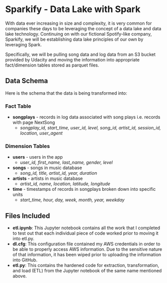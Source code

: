 # Sparkify - Data Lake with Spark

With data ever increasing in size and complexity, it is very common for companies these days to be leveraging the concept of a data lake and data lake technology. Continuing on with our fictional Spotify-like company, Sparkify, we will be establishing data lake principles of our own by leveraging Spark.

Specifically, we will be pulling song data and log data from an S3 bucket provided by Udacity and moving the information into appropriate fact/dimension tables stored as parquet files.

## Data Schema
Here is the schema that the data is being transformed into:

### Fact Table

- **songplays** - records in log data associated with song plays i.e. records with page NextSong
  - *songplay_id, start_time, user_id, level, song_id, artist_id, session_id, location, user_agent*

### Dimension Tables

- **users** - users in the app
  - *user_id, first_name, last_name, gender, level*
- **songs** - songs in music database
  - *song_id, title, artist_id, year, duration*
- **artists** - artists in music database
  - *artist_id, name, location, latitude, longitude*
- **time** - timestamps of records in songplays broken down into specific units
  - *start_time, hour, day, week, month, year, weekday*

## Files Included
- **etl.ipynb**: This Jupyter notebook contains all the work that I completed to test out that each individual piece of code worked prior to moving it into etl.py.
- **dl.cfg**: This configuration file contained my AWS credentials in order to be able to properly access AWS information. Due to the sensitive nature of that information, it has been wiped prior to uploading the information into GitHub.
- **etl.py**: This contains the hardened code for extraction, transformation, and load (ETL) from the Jupyter notebook of the same name mentioned above.
